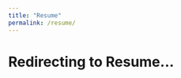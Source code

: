 ```yaml
---
title: "Resume"
permalink: /resume/
---
```


<html>
<head><title>Resume</title></head>
<body>
  <h1>Redirecting to Resume...</h1>
  <script>
    window.location.href = "https://drive.google.com/file/d/1CXpHeWSoegVmSt3m7LITajuKOpvhfb2J/view?usp=sharing";
  </script>
</body>
</html>
